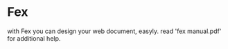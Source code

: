 # Fex
with Fex you can design your web document, easyly.
read 'fex manual.pdf' for additional help.
